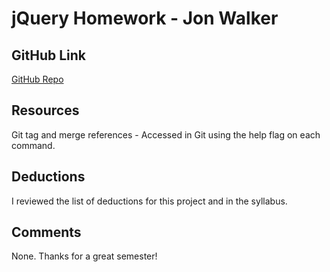 # jQuery Homework - Jon Walker

## GitHub Link

[GitHub Repo](https://github.com/the-real-jon-walker/hw_jquery_walker_jon)

## Resources

 Git tag and merge references - Accessed in Git using the help flag on each command.

## Deductions

I reviewed the list of deductions for this project and in the syllabus.

## Comments

None. Thanks for a great semester!

